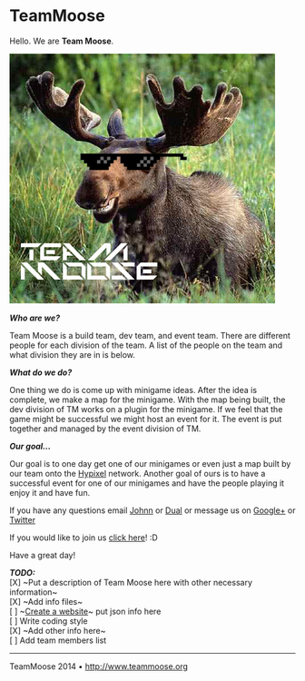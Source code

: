 TeamMoose
=========

Hello. We are <b>Team Moose</b>.

![Alt text](/resources/TeamMoose.jpg?raw=true "TeamMoose")

<b><i>Who are we?</b></i>

Team Moose is a build team, dev team, and event team. There are 
different people for each division of the team. A list of the people
on the team and what division they are in is below.

<i><b>What do we do?</b></i>

One thing we do is come up with minigame ideas. After the idea is complete,
we make a map for the minigame. With the map being built, the dev division of
TM works on a plugin for the minigame. If we feel that the game might be
successful we might host an event for it. The event is put together and managed by 
the event division of TM.

<i><b>Our goal...</b></i>

Our goal is to one day get one of our minigames or even just a map
built by our team onto the [Hypixel](http://www.hypixel.net) network. Another goal
of ours is to have a successful event for one of our minigames and have the people
playing it enjoy it and have fun.

If you have any questions email [Johnn](mailto:johnn@moosetm.net) or [Dual](mailto:dual@moosetm.net)
or message us on [Google+](https://plus.google.com/+TeammooseOrgTM) or [Twitter](http://www.twitter.com/TeamMooseTM)

If you would like to join us [click here](http://bit.ly/TeamMooseApp)! :D

Have a great day!

<i><b>TODO:</i></b><br>
[X] ~Put a description of Team Moose here with other necessary information~<br> 
[X] ~Add info files~<br>
[ ] ~[Create a website](http://www.teammoose.org)~ put json info here<br> 
[ ] Write coding style<br>
[X] ~Add other info here~<br>
[ ] Add team members list<br>

---
TeamMoose 2014 • http://www.teammoose.org
